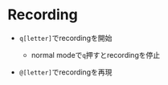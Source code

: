 # Recording

* `q[letter]`でrecordingを開始
  * normal modeで`q`押すとrecordingを停止

* `@[letter]`でrecordingを再現
